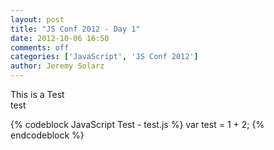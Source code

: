 ```yaml
---
layout: post
title: "JS Conf 2012 - Day 1"
date: 2012-10-06 16:50
comments: off
categories: ['JavaScript', 'JS Conf 2012']
author: Jeremy Solarz
---
```

This is a Test<br>
test

{% codeblock JavaScript Test - test.js %}
var test = 1 + 2;
{% endcodeblock %}